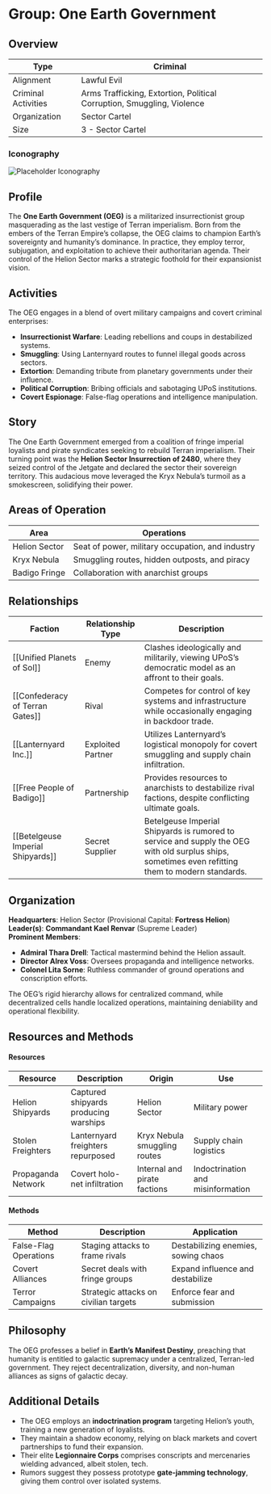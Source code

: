 # Group: One Earth Government 

## Overview 

|Type|Criminal|
|---|---|
|Alignment|Lawful Evil|
|Criminal Activities|Arms Trafficking, Extortion, Political Corruption, Smuggling, Violence|
|Organization|Sector Cartel|
|Size|3 - Sector Cartel|

### Iconography 

![Placeholder Iconography](https://publish-01.obsidian.md/access/36b98e212e9d73fe1bd4813f96b0fd71/z_Assets/Misc/ImagePlaceholder.png)

## Profile 

The **One Earth Government (OEG)** is a militarized insurrectionist group masquerading as the last vestige of Terran imperialism. Born from the embers of the Terran Empire’s collapse, the OEG claims to champion Earth’s sovereignty and humanity’s dominance. In practice, they employ terror, subjugation, and exploitation to achieve their authoritarian agenda. Their control of the Helion Sector marks a strategic foothold for their expansionist vision.

## Activities 

The OEG engages in a blend of overt military campaigns and covert criminal enterprises:

- **Insurrectionist Warfare**: Leading rebellions and coups in destabilized systems.
- **Smuggling**: Using Lanternyard routes to funnel illegal goods across sectors.
- **Extortion**: Demanding tribute from planetary governments under their influence.
- **Political Corruption**: Bribing officials and sabotaging UPoS institutions.
- **Covert Espionage**: False-flag operations and intelligence manipulation.

## Story 

The One Earth Government emerged from a coalition of fringe imperial loyalists and pirate syndicates seeking to rebuild Terran imperialism. Their turning point was the **Helion Sector Insurrection of 2480**, where they seized control of the Jetgate and declared the sector their sovereign territory. This audacious move leveraged the Kryx Nebula’s turmoil as a smokescreen, solidifying their power.

## Areas of Operation

|Area|Operations|
|---|---|
|Helion Sector|Seat of power, military occupation, and industry|
|Kryx Nebula|Smuggling routes, hidden outposts, and piracy|
|Badigo Fringe|Collaboration with anarchist groups|

## Relationships 

| Faction                           | Relationship Type | Description                                                                                                                                       |
| --------------------------------- | ----------------- | ------------------------------------------------------------------------------------------------------------------------------------------------- |
| [[Unified Planets of Sol]]        | Enemy             | Clashes ideologically and militarily, viewing UPoS’s democratic model as an affront to their goals.                                               |
| [[Confederacy of Terran Gates]]   | Rival             | Competes for control of key systems and infrastructure while occasionally engaging in backdoor trade.                                             |
| [[Lanternyard Inc.]]              | Exploited Partner | Utilizes Lanternyard’s logistical monopoly for covert smuggling and supply chain infiltration.                                                    |
| [[Free People of Badigo]]         | Partnership       | Provides resources to anarchists to destabilize rival factions, despite conflicting ultimate goals.                                               |
| [[Betelgeuse Imperial Shipyards]] | Secret Supplier   | Betelgeuse Imperial Shipyards is rumored to service and supply the OEG with old surplus ships, sometimes even refitting them to modern standards. |

## Organization 

**Headquarters**: Helion Sector (Provisional Capital: **Fortress Helion**)  
**Leader(s)**: **Commandant Kael Renvar** (Supreme Leader)  
**Prominent Members**:

- **Admiral Thara Drell**: Tactical mastermind behind the Helion assault.
- **Director Alrex Voss**: Oversees propaganda and intelligence networks.
- **Colonel Lita Sorne**: Ruthless commander of ground operations and conscription efforts.

The OEG’s rigid hierarchy allows for centralized command, while decentralized cells handle localized operations, maintaining deniability and operational flexibility.

## Resources and Methods

#### Resources

|Resource|Description|Origin|Use|
|---|---|---|---|
|Helion Shipyards|Captured shipyards producing warships|Helion Sector|Military power|
|Stolen Freighters|Lanternyard freighters repurposed|Kryx Nebula smuggling routes|Supply chain logistics|
|Propaganda Network|Covert holo-net infiltration|Internal and pirate factions|Indoctrination and misinformation|

#### Methods

|Method|Description|Application|
|---|---|---|
|False-Flag Operations|Staging attacks to frame rivals|Destabilizing enemies, sowing chaos|
|Covert Alliances|Secret deals with fringe groups|Expand influence and destabilize|
|Terror Campaigns|Strategic attacks on civilian targets|Enforce fear and submission|

## Philosophy 

The OEG professes a belief in **Earth’s Manifest Destiny**, preaching that humanity is entitled to galactic supremacy under a centralized, Terran-led government. They reject decentralization, diversity, and non-human alliances as signs of galactic decay.

## Additional Details 

- The OEG employs an **indoctrination program** targeting Helion’s youth, training a new generation of loyalists.
- They maintain a shadow economy, relying on black markets and covert partnerships to fund their expansion.
- Their elite **Legionnaire Corps** comprises conscripts and mercenaries wielding advanced, albeit stolen, tech.
- Rumors suggest they possess prototype **gate-jamming technology**, giving them control over isolated systems.